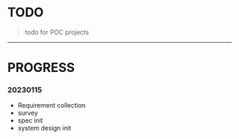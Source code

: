 # TODO
> todo for POC projects

---

# PROGRESS

### 20230115
- Requirement collection
- survey
- spec init
- system design init
